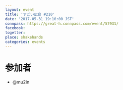 ```yaml
---
layout: event
title: 'すごい広島 #210'
date: '2017-05-31 19:10:00 JST'
connpass: https://great-h.connpass.com/event/57931/
facebook: 
togetter: 
place: shakehands
categories: events
---
```


# 参加者
* @mu2in
